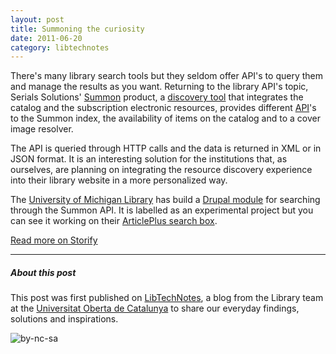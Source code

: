 ```yaml
---
layout: post
title: Summoning the curiosity
date: 2011-06-20
category: libtechnotes
---
```


There's many library search tools but they seldom offer API's to query them and manage the results as you want. Returning to the library API's topic, Serials Solutions' [Summon](http://www.serialssolutions.com/summon/) product, a [discovery tool](http://labs.biblioteca.uoc.edu/blog/?p=1011) that integrates the catalog and the subscription electronic resources, provides different [API](http://api.summon.serialssolutions.com/help/api/)'s to the Summon index, the availability of items on the catalog and to a cover image resolver.

The API is queried through HTTP calls and the data is returned in XML or in JSON format. It is an interesting solution for the institutions that, as ourselves, are planning on integrating the resource discovery experience into their library website in a more personalized way.

The [University of Michigan Library](http://www.lib.umich.edu/) has build a [Drupal module](http://drupal.org/sandbox/bertrama/1119778) for searching through the Summon API. It is labelled as an experimental project but you can see it working on their [ArticlePlus search box](http://www.lib.umich.edu/articlesplus).

[Read more on Storify](http://storify.com/xdurana/summonapi)

---

##### About this post

This post was first published on [LibTechNotes](http://labs.biblioteca.uoc.edu/), a blog from the Library team at the [Universitat Oberta de Catalunya](http://www.uoc.edu/) to share our everyday findings, solutions and inspirations.

![by-nc-sa](http://i.creativecommons.org/l/by-nc-sa/3.0/88x31.png)